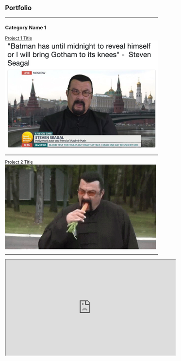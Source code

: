 ## Portfolio

---

### Category Name 1 

[Project 1 Title](/sample_page)
<img src="/images/140.png?=raw"/>

---
[Project 2 Title](/pdf/sample_presentation.pdf)
<img src="/images/seagal-steven-seagal.gif"/>

---
<iframe width="560" height="315" src="https://www.youtube.com/embed/Cllle4Kyqoo"</iframe>
---

### Category Name 2

- [Project 1 Title](http://example.com/)
- [Project 2 Title](http://example.com/)
- [Project 3 Title](http://example.com/)
- [Project 4 Title](http://example.com/)
- [Project 5 Title](http://example.com/)

---




---
<p style="font-size:11px">Page template forked from <a href="https://github.com/evanca/quick-portfolio">evanca</a></p>
<!-- Remove above link if you don't want to attibute -->
